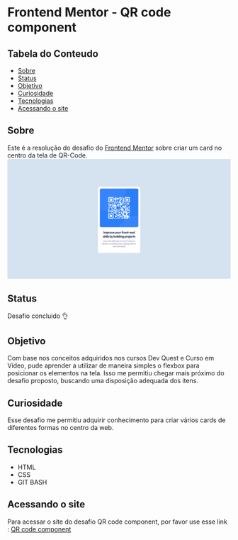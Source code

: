 # Frontend Mentor - QR code component

## Tabela do Conteudo

<ul>
<li><a href="#sobre">Sobre</a></li>
<li><a href="#status">Status</a></li>
<li><a href="#objetivo">Objetivo</a></li>
<li><a href="#curiosidade">Curiosidade</a></li>
<li><a href="#tecnologias">Tecnologias</a></li>
<li><a href="#acessando-o-site">Acessando o site</a></li>
</ul>

## Sobre

Este é a resolução do desafio do [Frontend Mentor](https://www.frontendmentor.io/challenges/qr-code-component-iux_sIO_H) sobre criar um card no centro da tela de QR-Code.
<img src="src/gifs/responsive.gif" alt="Gif do Desafio Funcionando">

## Status

Desafio concluido 👌

## Objetivo

Com base nos conceitos adquiridos nos cursos Dev Quest e Curso em Vídeo, pude aprender a utilizar de maneira simples o flexbox para posicionar os elementos na tela. Isso me permitiu chegar mais próximo do desafio proposto, buscando uma disposição adequada dos itens.

## Curiosidade

Esse desafio me permitiu adquirir conhecimento para criar vários cards de diferentes formas no centro da web.

## Tecnologias

<ul>
<li>HTML</li>
<li>CSS</li>
<li>GIT BASH</li>
</ul>

## Acessando o site

Para acessar o site do desafio QR code component, por favor use esse link : <a href="https://tiago-forward.github.io/desafio-qr-code-component-main/" target="_blank">QR code component</a>